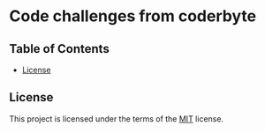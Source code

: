 Code challenges from coderbyte
===============================

## Table of Contents

* [License](#license)



## License

This project is licensed under the terms of the <a href="https://choosealicense.com/licenses/mit/" rel="nofollow">MIT</a> license.
